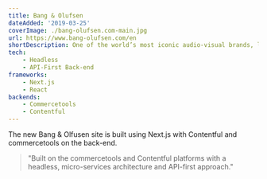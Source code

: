 ```yaml
---
title: Bang & Olufsen
dateAdded: '2019-03-25'
coverImage: ./bang-olufsen.com-main.jpg
url: https://www.bang-olufsen.com/en
shortDescription: One of the world’s most iconic audio-visual brands, leading the way in design, technology, and innovation for more than 90 years.
tech:
    - Headless
    - API-First Back-end
frameworks:
    - Next.js
    - React
backends:
    - Commercetools
    - Contentful
---
```


The new Bang & Olfusen site is built using Next.js with Contentful and commercetools on the back-end.

> "Built on the commercetools and Contentful platforms with a headless, micro-services architecture and API-first approach."

